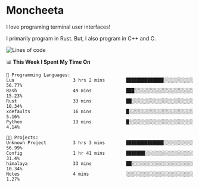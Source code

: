 # Moncheeta

I love programing terminal user interfaces!

I primarily program in Rust. But, I also program in C++ and C.

<!--START_SECTION:waka-->
![Lines of code](https://img.shields.io/badge/From%20Hello%20World%20I%27ve%20Written-23%20Thousand%20lines%20of%20code-blue)

📊 **This Week I Spent My Time On** 

```text
💬 Programming Languages: 
Lua                      3 hrs 2 mins        ██████████████░░░░░░░░░░░   56.77% 
Bash                     49 mins             ███░░░░░░░░░░░░░░░░░░░░░░   15.23% 
Rust                     33 mins             ██░░░░░░░░░░░░░░░░░░░░░░░   10.34% 
xdefaults                16 mins             █░░░░░░░░░░░░░░░░░░░░░░░░   5.16% 
Python                   13 mins             █░░░░░░░░░░░░░░░░░░░░░░░░   4.14%

🐱‍💻 Projects: 
Unknown Project          3 hrs 3 mins        ██████████████░░░░░░░░░░░   56.99% 
Config                   1 hr 41 mins        ███████░░░░░░░░░░░░░░░░░░   31.4% 
himalaya                 33 mins             ██░░░░░░░░░░░░░░░░░░░░░░░   10.34% 
Notes                    4 mins              ░░░░░░░░░░░░░░░░░░░░░░░░░   1.27%

```


<!--END_SECTION:waka-->
